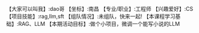【大家可以叫我】:dao哥
【坐标】:南昌
【专业/职业】:工程师
【兴趣爱好】:CS
【项目技能】:rag,llm,sft
【组队情况】:未组队，快来一起!
【本课程学习基础】:RAG、LLM
【本期活动目标】:做个小项目，微调一个能写小说的LLM